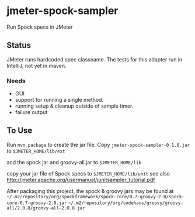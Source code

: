 # jmeter-spock-sampler
Run Spock specs in JMeter

## Status
JMeter runs hardcoded spec classname.
The tests for this adapter run in IntelliJ, not yet in maven.

### Needs
* GUI
* support for running a single method.
* running setup & cleanup outside of sample timer.
* failure output


## To Use
Run `mvn package` to create the jar file.
Copy `jmeter-spock-sampler-0.1.0.jar` to `$JMETER_HOME/lib/ext`

and the spock jar and groovy-all.jar to `$JMETER_HOME/lib`

copy your jar file of Spock specs to `$JMETER_HOME/lib/unit`
see also http://jmeter.apache.org/usermanual/junitsampler_tutorial.pdf


After packaging this project, the spock & groovy jars may be found at
`~/.m2/repository/org/spockframework/spock-core/0.7-groovy-2.0/spock-core-0.7-groovy-2.0.jar`
`~/.m2/repository/org/codehaus/groovy/groovy-all/2.0.8/groovy-all-2.0.8.jar`